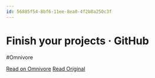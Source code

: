 ```yaml
---
id: 56885f54-8bf6-11ee-8ea0-4f2b8a250c3f
---
```


# Finish your projects · GitHub
#Omnivore

[Read on Omnivore](https://omnivore.app/me/finish-your-projects-git-hub-18c091ecc04)
[Read Original](https://github.com/readme/guides/finish-your-projects)

